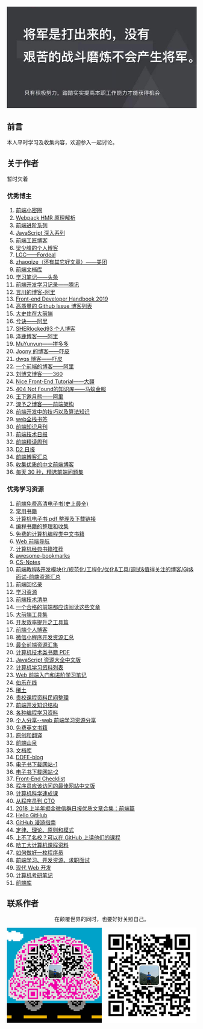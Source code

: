 ![image](./img/timg.jpg)
<br>
## 前言

本人平时学习及收集内容，欢迎参入一起讨论。

## 关于作者

暂时欠着

### 优秀博主

1. [前端小密圈](https://github.com/jawil/blog)
1. [Webpack HMR 原理解析](https://zhuanlan.zhihu.com/p/30669007)
1. [前端进阶系列](https://github.com/yygmind/blog)
1. [JavaScript 深入系列](https://github.com/mqyqingfeng/Blog)
1. [前端工匠博客](https://github.com/ljianshu/Blog)
1. [梁少峰的个人博客](https://github.com/youngwind/blog)
1. [LGC——Fordeal](https://github.com/amandakelake/blog)
2. [zhaoqize（还有其它好文章）——美团](https://github.com/zhaoqize/blog)
3. [前端文档库](https://github.com/wuxiaobin1995/Frontend-Doc)
4. [学习笔记——头条](https://github.com/yanlele/node-index)
5. [前端开发学习记录——腾讯](https://github.com/cody1991/learn)
6. [言川的博客-阿里](https://github.com/lihongxun945/myblog)
7. [Front-end Developer Handbook 2019](https://frontendmasters.com/books/front-end-handbook/2019/)
8. [高质量的 Github Issue 博客列表 ](https://github.com/paddingme/github-issue-blog-list)
9. [大史住在大前端](https://github.com/dashnowords/blogs)
10. [兮诀——阿里](https://github.com/Aaaaaaaty/blog)
11. [SHERlocked93 个人博客](https://github.com/SHERlocked93/blog)
12. [泽鹿博客——阿里](https://github.com/panyifei/Front-end-learning)
13. [MuYunyun——拼多多](https://github.com/MuYunyun/blog)
14. [Joony 的博客——吓皮](https://github.com/forthealllight/blog)
15. [dwqs 博客——吓皮](https://github.com/dwqs/blog)
16. [一个前端的博客——阿里](https://github.com/muwoo/blogs)
17. [刘博文博客——360](https://github.com/berwin/Blog)
18. [Nice Front-End Tutorial——大疆](https://github.com/nicejade/nice-front-end-tutorial)
19. [404 Not Found的知识库——马蚁金服](https://github.com/404notf0und/Always-Learning)
20. [王下邀月熊——阿里](https://github.com/wx-chevalier)
21. [深予之博客——前端架构](https://github.com/senntyou/blogs)
22. [前端开发中的技巧以及算法知识](https://github.com/louzhedong/blog)
23. [web全栈书签](https://github.com/OXOYO/F2E-Tutorial-Collect)
24. [前端知识月刊](https://github.com/jsfront/month)
25. [前端技术日报](https://github.com/kujian/frontendDaily)
26. [前端精读周刊](https://github.com/dt-fe/weekly)
27. [D2 日报](https://daily.fairyever.com/)
28. [前端博客汇总](https://github.com/foru17/front-end-collect)
29. [收集优质的中文前端博客](https://github.com/FrankFang/best-chinese-front-end-blogs)
30. [每天 30 秒，精选前端问题集](https://github.com/b3log/30-seconds-zh_CN)

### 优秀学习资源

1. [前端免费高清电子书(史上最全)](https://juejin.im/post/5c0098f66fb9a049dd80019e)
2. [常用书籍](https://github.com/mymmsc/books)
3. [计算机电子书 pdf 整理及下载链接](https://github.com/fuhmmin/it-ebooks-cn)
4. [编程书籍的整理和收集](https://github.com/KeKe-Li/book)
5. [免费的计算机编程类中文书籍](https://github.com/justjavac/free-programming-books-zh_CN)
6. [Web 前端导航](http://www.alloyteam.com/nav/)
7. [计算机经典书籍推荐](https://github.com/woai3c/recommended-books)
8. [awesome-bookmarks](https://github.com/PanJiaChen/awesome-bookmarks)
9.  [CS-Notes](https://github.com/CyC2018/CS-Notes)
10. [前端教程&开发模块化/规范化/工程化/优化&工具/调试&值得关注的博客/Git&面试-前端资源汇总](https://github.com/xiaohuazheng/-/issues/1)
11. [前端回忆录](https://github.com/windiest/Front-end-tutorial)
12. [学习资源](https://github.com/webproblem/learning-article)
13. [前端技术清单](https://github.com/alienzhou/frontend-tech-list)
14. [一个合格的前端都应该阅读这些文章](https://juejin.im/post/5d387f696fb9a07eeb13ea60)
15. [大前端工具集](https://github.com/nieweidong/fetool)
16. [开发效率提升之工具篇](https://github.com/Louiszhai/tool)
17. [前端个人博客](https://github.com/fouber/blog)
18. [微信小程序开发资源汇总](https://github.com/justjavac/awesome-wechat-weapp)
19. [最全前端资源汇集](https://segmentfault.com/a/1190000004978770)
20. [计算机技术类书籍 PDF](https://github.com/huihut/CS-Books)
21. [JavaScript 资源大全中文版](https://github.com/jobbole/awesome-javascript-cn)
22. [计算机学习资料列表](https://github.com/NGLSL/learning-material-list)
23. [Web 前端入门和进阶学习笔记](https://github.com/qianguyihao/Web)
24. [伯乐在线](https://github.com/jobbole/)
25. [稀土](https://github.com/xitu)
26. [贵校课程资料民间整理](https://github.com/lib-pku/libpku)
27. [前端开发知识结构](https://github.com/JacksonTian/fks)
28. [各种编程学习资料](https://github.com/FangWW/Document)
29. [个人分享--web 前端学习资源分享](https://juejin.im/post/5a0c1956f265da430a501f51)
30. [免费英文书籍](http://web.archive.org/web/20160428030320/https://github.com/vhf/free-programming-books)
31. [原创和翻译](https://github.com/ikcamp)
32. [前端山泉](https://github.com/STPace/fe-spring)
33. [文档库](https://github.com/LiangJunrong/document-library)
34. [DDFE-blog](https://github.com/DDFE/DDFE-blog)
35. [电子书下载网站-1](http://www.ireadweek.com)
36. [电子书下载网站-2](https://epubw.com/)
37. [Front-End Checklist](https://github.com/thedaviddias/Front-End-Checklist)
38. [程序员应该访问的最佳网站中文版](https://github.com/tuteng/Best-websites-a-programmer-should-visit-zh/blob/master/README.md)
39. [计算机科学速成课](https://github.com/1c7/crash-course-computer-science-chinese)
40. [从程序员到 CTO](https://github.com/0voice/from_coder_to_expert)
41. [2018 上半年掘金微信群日报优质文章合集：前端篇](https://juejin.im/post/5b3adfe2e51d4555b17e85df)
42. [Hello GitHub](https://github.com/521xueweihan/HelloGitHub)
43. [GitHub 漫游指南](https://github.com/phodal/github)
44. [定律、理论、原则和模式](https://github.com/nusr/hacker-laws-zh)
45. [上不了名校？可以在 GitHub 上读他们的课程](https://www.cnblogs.com/xueweihan/p/11075694.html)
46. [哈工大计算机课程资料](https://github.com/wxwmd/HIT-Computer-Courses)
47. [如何做好一枚程序员](https://github.com/ahangchen/How-to-Be-A-Programmer-CN)
48. [前端学习、开发资源、求职面试](https://github.com/helloqingfeng/Awsome-Front-End-learning-resource)
49. [现代 Web 开发](https://github.com/wx-chevalier/Web-Series)
50. [计算机考研笔记](https://github.com/overnote)
51. [前端库](https://github.com/sorrycc/awesome-f2e-libs)

## 联系作者

<div align="center">
    <p>
        在颠覆世界的同时，也要好好关照自己。
    </p>
    <img src="./img/contact.png" />
</div>